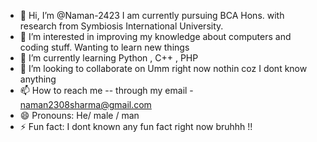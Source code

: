- 👋 Hi, I’m @Naman-2423 I am currently pursuing BCA Hons. with research from Symbiosis International University.
- 👀 I’m interested in improving my knowledge about computers and coding stuff. Wanting to learn new things
- 🌱 I’m currently learning Python , C++ , PHP
- 💞️ I’m looking to collaborate on Umm right now nothin coz I dont know anything
- 📫 How to reach me -- through my email - naman2308sharma@gmail.com
- 😄 Pronouns: He/ male / man 
- ⚡ Fun fact: I dont known any fun fact right now bruhhh !!

<!---
Naman-2423/Naman-2423 is a ✨ special ✨ repository because its `README.md` (this file) appears on your GitHub profile.
You can click the Preview link to take a look at your changes.
--->
